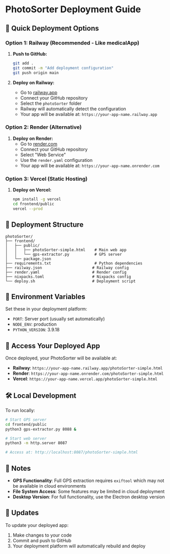 # PhotoSorter Deployment Guide

## 🚀 Quick Deployment Options

### Option 1: Railway (Recommended - Like medicalApp)

1. **Push to GitHub:**
   ```bash
   git add .
   git commit -m "Add deployment configuration"
   git push origin main
   ```

2. **Deploy on Railway:**
   - Go to [railway.app](https://railway.app)
   - Connect your GitHub repository
   - Select the `photoSorter` folder
   - Railway will automatically detect the configuration
   - Your app will be available at: `https://your-app-name.railway.app`

### Option 2: Render (Alternative)

1. **Deploy on Render:**
   - Go to [render.com](https://render.com)
   - Connect your GitHub repository
   - Select "Web Service"
   - Use the `render.yaml` configuration
   - Your app will be available at: `https://your-app-name.onrender.com`

### Option 3: Vercel (Static Hosting)

1. **Deploy on Vercel:**
   ```bash
   npm install -g vercel
   cd frontend/public
   vercel --prod
   ```

## 📁 Deployment Structure

```
photoSorter/
├── frontend/
│   ├── public/
│   │   ├── photoSorter-simple.html    # Main web app
│   │   └── gps-extractor.py           # GPS server
│   └── package.json
├── requirements.txt                   # Python dependencies
├── railway.json                      # Railway config
├── render.yaml                       # Render config
├── nixpacks.toml                     # Nixpacks config
└── deploy.sh                         # Deployment script
```

## 🔧 Environment Variables

Set these in your deployment platform:

- `PORT`: Server port (usually set automatically)
- `NODE_ENV`: production
- `PYTHON_VERSION`: 3.9.18

## 📱 Access Your Deployed App

Once deployed, your PhotoSorter will be available at:
- **Railway**: `https://your-app-name.railway.app/photoSorter-simple.html`
- **Render**: `https://your-app-name.onrender.com/photoSorter-simple.html`
- **Vercel**: `https://your-app-name.vercel.app/photoSorter-simple.html`

## 🛠️ Local Development

To run locally:

```bash
# Start GPS server
cd frontend/public
python3 gps-extractor.py 8088 &

# Start web server
python3 -m http.server 8087

# Access at: http://localhost:8087/photoSorter-simple.html
```

## 📝 Notes

- **GPS Functionality**: Full GPS extraction requires `exiftool` which may not be available in cloud environments
- **File System Access**: Some features may be limited in cloud deployment
- **Desktop Version**: For full functionality, use the Electron desktop version

## 🔄 Updates

To update your deployed app:
1. Make changes to your code
2. Commit and push to GitHub
3. Your deployment platform will automatically rebuild and deploy
